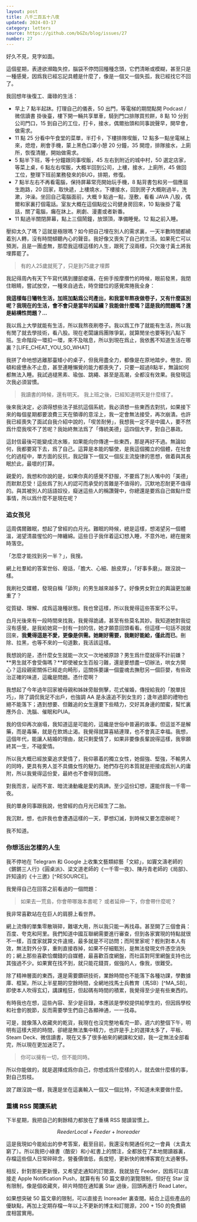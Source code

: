 ```yaml
---
layout: post
title: 八千二百五十八夜
updated: 2024-03-17
category: letters
source: https://github.com/bGZo/blog/issues/27
number: 27
---
```




好久不見，見字如面。

這個星期，表達欲瀕臨失控，腦袋不停閃回種種念頭，它們清晰或模糊，甚至只是一種感覺，因爲我已經忘記具體是什麼了，像是一個又一個失孤，我已經找它不回了。

我回想年後復工、庸碌的生活：

- 早上 7 點半起牀。打理自己的儀表，50 出門，等電梯的期間點開 Podcast / 微信讀書 掛後臺，樓下開一輛共享單車，騎到門口排隊買煎餅，8 點 10 分到公司門口，15 到自己的工位，打卡，接水，偶爾抬頭和同事說聲早，開早會，做需求。
- 11 點 25 分看中午食堂的菜單，半打卡，下樓排隊喫飯，12 點多一點坐電梯上來，熄燈，刷會手機，蒙上黑色口罩小憩 20 分鐘，35 開燈，排隊接水，上廁所，恢復清醒，開始做需求。
- 5 點半下班，等十分鐘跟同事喫飯，45 左右到附近的城中村，50 選定店家，等菜上桌，6 點左右喫飯，大概半回到公司，上樓，接水，上廁所，45 做回工位，整理下班前業務發來的BUG，排期，修復。
- 7 點半左右不再看電腦，保持屏幕常亮開始玩手機，8 點背書包和另一個應屆生跑路，20 回家，取快遞，上樓燒水，下樓接水，回到房子大概剛過半，洗漱，沖澡。坐回自己電腦面前，大概 9 點過一點，溼敷，看看 JAVA 八股，偶爾和家裏打個電話。室友大概在這個點從公司健身房回來，10 點後掛了電話，關了電腦，癱在牀上。刷劇、漫畫或者新番。
- 11 點過半關閉屏幕，點上三個鬧鐘，放頭頂，準備睡覺。12 點之前入睡。

壓抑太久了嗎？這就是極限嗎？如今把自己埋在別人的需求裏，一天半數時間都繞着別人轉，沒有時間傾聽內心的聲音。我好像又喪失了自己的生活。如果死亡可以預測，且是一團虛無，那麼我這樣這樣的人生，跟死了沒兩樣，只欠幾寸黃土將我埋葬罷了。

> 有的人25歲就死了，只是到75歲才埋葬

我記得周內有天下午寫代碼到腰部痠痛，在俯手按摩攢竹的時候，眼前發黑，我閉住眼睛，嘗試放空，一種來自過去，時空錯位的感覺席捲我全身：

**我這樣每日犧牲生活，加班加點爲公司產出，和我當年熬夜做卷子，又有什麼區別呢？我現在的生活，會不會只是當年的延續？我能做什麼嗎？這是我的問題嗎？還是結構性問題？...**

我以爲上大學就能有生活，所以我熬夜刷卷子。我以爲工作了就能有生活，所以我有閒了就去學技術，看八股。現在老闆讓爲團隊爭氣，就算閒坐也要等到八點下班。生命階段一環扣一環，來不及喘息，所以到現在爲止，我依舊不知道生活在哪裏？[LIFE_CHEAT_YOU_SO_WHAT]

我拼了命地想逃離那臺矮小的桌子，但我用盡全力，都像是在原地踏步。倦怠、困頓和疲憊永不止息，甚至連睡懶覺的能力都喪失了，只要一超過8點半，無論如何都無法入睡。我試過褪黑素、瑜伽、跳繩、甚至是高潮，全都沒有效果。我發現這次我必須習慣。

> 我讀書的時候，還有明天。
我上班之後，已經知道明天是什麼樣了。

後來我決定，必須得想些法子抵抗這個系統，我必須想一些東西去對抗，如果接下來的每個星期都要浪費三天在領導的意淫上，我一定會無法接受，再次崩潰。也許我已經喪失了面試自我介紹中說的，「喫苦耐勞」，我想我一定不是中國人，要不然爲什麼我喫不了苦呢？我始終無法爲了「傳統美德」這四個大字，對自己暴政。

這封信最後可能變成流水賬，如果能向你傳達一些東西，那是再好不過。無論如何，我都要寫下去，爲了自己。這算是本能的驅使，是我這個獨立的個體，在社會化的過程中，單方面的反抗，我記錄下一個又一個反主流旋律的思想，做着與其長眠於此，最壞的打算。

親愛的，我想和你說的是，如果你真的感覺不舒服，不要爲了別人嘴中的「美德」而默默忍受！這些爲了別人的認可而承受的苦難是不值得的，沉默地忍耐更不值得的。與其被別人的話語奴役，癡迷這些人的稱讚聲中，你總還是要爲自己做點什麼事情，所以爲什麼不是現在呢？

### 追女孩兒

這周偶爾難眠，想起了曾經的白月光。難眠的時候，總是這樣，想渴望另一個體溫，渴望清晨惺忪的一陣纏綿。這些日子我伴着這幻想入睡，不意外地，總在醒來時落空。

「怎麼才能找到另一半？」，我搜。

網上社羣給的答案世俗、廢話，「膽大、心細、臉皮厚」，「好事多磨」。跟沒說一樣。

我刷社交媒體，發現自稱「舔狗」的男生越來越多了。好像男女對立的輿論更加嚴重了？

從質疑、理解、成爲這幾種狀態。我也曾這樣，所以我覺得這些答案不公平。

白月光後來有一段時間來找我，我覺得詭譎，甚至有些莫名其妙。我知道她對我從沒有感覺，是我給她寫一封有一封的信，她才願意回頭看看。但這樣一句話不說就回來，**我覺得這是不愛，更像是供需。她剛好需要，我剛好能給，僅此而已**。刪除、拉黑，也等不來的一句道歉，我活該這樣。

我想說的是，憑什麼女生就能一次又一次地被原諒？男生爲什麼就得不計前嫌？**男生就不會受傷嗎？**即使被女生百般刁難，還是要想盡一切辦法，哄女方開心？這段親密關係已經走向畸形，這關係要讓一個靈魂去撫慰另一個巨嬰，有些政治正確的味道，這纔是問題。憑什麼啊？

我想起了今年過年回家被母親和姊妹旁敲側擊，花式催婚，傳授給我的「脫單技巧」，除了調侃我足不出戶，也強調 AA 是永遠追不到女生的；逢年過節的禮物也絕不能落下；遇到想要、但難追的女生還要下些精力，交好其身邊的閨蜜，幫忙裏應外合、洗腦、催眠和PUA。

我的信仰再次崩塌，我知道這是可能的，這纔是世俗中普遍的故事。但這並不是解藥，而是毒藥，就是在飲鴆止渴。我覺得就算喜結連理，也不會真正幸福。我想，這個年代，能讓人結婚的理由，就只剩愛情了，如果非要像長輩說得這樣，我寧願終其一生，不碰愛情。

所以我大概已經放棄追求愛情了，我仰慕着的獨立女性，她倔強、堅強，不輸男人的同時，更具有男人並不具備女性的魅力。她們存在的本質就是拒接成爲別人的庸附，所以我覺得這份愛，最終也不會得到回應。

對我而言，祕而不宣、暗流湧動纔是愛的真諦。至少這份幻想，還能伴我一千零一夜。

我的單身同事跟我說，他曾經的白月光已經生了二胎。

我沉默，想，也許我也會遭遇這樣的一天，夢想幻滅，到時候又要怎麼辦呢？

我不知道。

### 你想活出怎樣的人生

我不停地在 Telegram 和 Google 上收集文藝類綜藝「文綜」，如竇文濤老師的《鏘鏘三人行》《圓桌派》、梁文道老師的《一千零一夜》、陳丹青老師的《局部》、許知遠的《十三邀》[^RESOURCE]。

我覺得自己在回答之前看過的一個問題：

> 如果去一荒島，你會帶哪幾本書呢？
或者延伸一下，你會帶什麼呢？

我非常喜歡站在在巨人的肩膀上看世界。

網上流傳的單集零散瑣碎，難堪大用，所以我只能一再找尋。甚至開了三個會員：百度、夸克和阿里。我們知道中國互聯網需要進行審查，但到各家實現的特點就很不一樣，百度家就算文件違規，最多就是不可訪問；而阿里家呢？輕則對本人有效，無法對外分享，重則直接吞掉，如果不仔細甄別，是無法發現文件憑空消失的；網上那些喜歡恰爛錢的自媒體，最喜歡百度網盤，而社區對阿里網盤支持也比其強過不少。如果實在找不到，就只能花錢買，倔強的人，像我，很難受。

除了精神層面的東西，還是需要鑽研技術，業餘時間也不能落下各種功課，學數據庫、框架。所以上半星期的空餘時間，全網地找馬士兵教育（馬SB）[^MA_SB]，即使本人吹得玄幻，講課粗狂，但起碼有時間的積累，我覺得至少是有些東西的。

有時我也在想，這些內容、至少是目錄，本應該是學校提供給學生的，但因爲學校和社會的脫節，反而需要學生們自己各顯神通，一一找尋。

可是，就像落入收藏夾的乾貨，我現在也沒完整地看完一節，週六的整個下午，明明有這樣大把的時間，卻總是無法集中精力，也許是手上的選擇太多了，平板、Steam Deck、微信讀書，現在又多了很多舶來的網課和文綜，我一定無法全部看完，所以現在更加迷茫了。

> 你可以擁有一切，但不能同時。

所以你能做的，就是選擇成爲你自己，你想成爲什麼樣的人，就去做什麼樣的事，對自己剪枝。

說了跟沒說一樣，我還是坐在這裏輸入一個又一個比特，不知道未來要做什麼。

### 重構 RSS 閱讀系統

下半星期，我把自己的剩餘精力都放在了重構 RSS 閱讀習慣上。

$$Reeder  Local + Feeder + Inoreader$$

這是我現如今能給出的參考答案，截至目前，我還沒有開通任何之一會員（太貴太窮了）。所以我把小綠書（酷安）和小紅書上的關注，全都放在了本地閱讀器裏，存檔這些個人日常碎碎念，營養價值低，長度短，更新快的微博客實在太過奢侈。

相反，針對那些更新慢，又希望走通知的訂閱源，我就放在 Feeder，因爲可以直接走 Apple Notification Push，就算有有 50 篇文章的瀏覽限制，但好在 Star 沒有限制，像是個收藏夾，碎片時間在通知裏 Star 過後，回頭再進行 Read Later。

如果想突破 50 篇文章的限制，可以直接去 Inoreader 裏查閱。結合上這些產品的優缺點，再加上定期存檔一年以上不更新的博主和訂閱源，200 + 150 的免費額度相當實用。


[^HEAT_MYSELF_THOUGHT]: 一開始我寫的是最討厭的人，後來我意識到不對。不是，憑什麼啊？什麼時候變成了我的錯？我該恨的人不是自己，而是這些屁股決定腦袋的人相處的政策，這個系統結構，該恨得是那些施暴的人！直接原因還是因爲科長兼續了 Q4 的政策，意淫華爲，有樣學樣，開始強制員工定點下班，但發錢的時候從不提人家。總之就是有事沒事，坐着，8點才能走，員工們之間的爾虞我詐，從最開始的不適，到後來的麻木。還是成爲了最害怕成爲的人，一個窩囊而又無力的自己。

[^LIFE_CHEAT_YOU_SO_WHAT]: 後來想把這段文字，這種情緒發到朋友圈，但回頭讀了一遍戾氣慢慢，最後想想還是算了，誰不曾幻滅過，我不太希望當一個罵街的角色。但當我寫道自己始終像是一個做卷機器的時候，我破防了，因爲長輩、老師、領導的規勸本質如一，都是讓我放棄當下熱愛的生活，去忍受生活的苦，去追求一些他們口中更崇高的東西。我不理解，憑什麼啊？甚至一些人會跳出來建議說，小作文對我的生活不會有什麼效果，有時間寫這些東西，不如花時間做心理建設，承受當下的一切，把握當下的時間，兩耳不聞窗外事，去多少多一點實事來的實在。隨後我陷入了更深層次的絕望，這不就是阿貴嗎？我本以爲是世界欠我的，想用堅持換來世界的一句道歉，結果呢？還是他媽的和解，怎麼最後這一巴掌還是要算到我頭上，直至可以詭辯到是我自己倔強，讓自己這段時光被耽擱，是我自己軟弱，不夠堅強，所以是我自己欠自己一句道歉。我憤怒，因爲我的發聲，最後居然成爲了我要道歉的原因，受害者始終是我自己，請問，這不荒謬嗎？這一邏輯的另外一種說法是，國家機器強大到我們難以反抗，當我們難以爲繼的時候，就只能合理化受害者這一屬性，並接收不得有任何怨言，甚至永世不得翻身，做一輩子跪着拉車的祥子。

[MA_SB]: [22年的課程](https://www.52pojie.cn/thread-1888616-1-1.html)；[19年的課程](https://www.52pojie.cn/thread-1730738-1-1.html)；

[RESOURCE]: [局部](https://panyou.cc/thread-54483.htm?orderby=asc&user=87)、[鏘鏘三人行](http://www.lichen100.com/article.aspx?pkid=45)、[圓桌派](https://www.yunpanziyuan.xyz/thread-14373.htm?sort=asc)；
